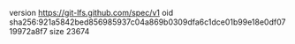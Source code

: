 version https://git-lfs.github.com/spec/v1
oid sha256:921a5842bed856985937c04a869b0309dfa6c1dce01b99e18e0df0719972a8f7
size 23674
